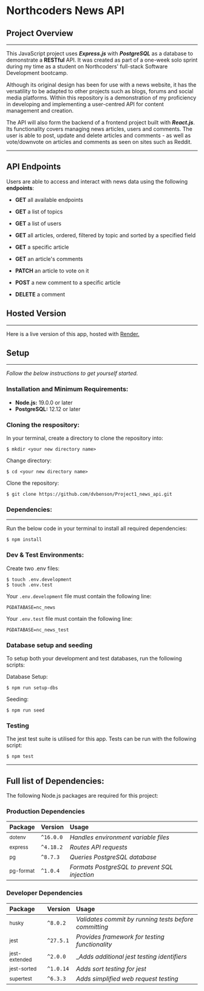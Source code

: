 # **Northcoders News API**

## **Project Overview**

---

This JavaScript project uses **_Express.js_** with **_PostgreSQL_** as a database to demonstrate a **RESTful** API. It was created as part of a one-week solo sprint during my time as a student on Northcoders' full-stack Software Development bootcamp.

Although its original design has been for use with a news website, it has the versatility to be adapted to other projects such as blogs, forums and social media platforms. Within this repository is a demonstration of my proficiency in developing and implementing a user-centred API for content management and creation.

The API will also form the backend of a frontend project built with **_React.js_**. Its functionality covers managing news articles, users and comments. The user is able to
post, update and delete articles and comments - as well as vote/downvote on articles and comments as seen on sites such as Reddit.

---

## **API Endpoints**

Users are able to access and interact with news data using the following **endpoints**:

- **GET** all available endpoints

- **GET** a list of topics

- **GET** a list of users

- **GET** all articles, ordered, filtered by topic and sorted by a specified field

- **GET** a specific article

- **GET** an article's comments

- **PATCH** an article to vote on it

- **POST** a new comment to a specific article

- **DELETE** a comment

## **Hosted Version**

---

Here is a live version of this app, hosted with [Render.](https://badsauce-webservices.onrender.com)

## **Setup**

---

_Follow the below instructions to get yourself started._

### **Installation and Minimum Requirements:**

- **Node.js:** 19.0.0 or later
- **PostgreSQL:** 12.12 or later

### **Cloning the respository:**

In your terminal, create a directory to clone the repository into:

```
$ mkdir <your new directory name>
```

Change directory:

```
$ cd <your new directory name>
```

Clone the repository:

```
$ git clone https://github.com/dvbenson/Project1_news_api.git
```

### **Dependencies:**

---

Run the below code in your terminal to install all required dependencies:

```
$ npm install
```

### **Dev & Test Environments:**

Create two .env files:

```
$ touch .env.development
$ touch .env.test
```

Your `.env.development` file must contain the following line:

```
PGDATABASE=nc_news
```

Your `.env.test` file must contain the following line:

```
PGDATABASE=nc_news_test
```

### **Database setup and seeding**

To setup both your development and test databases, run the following scripts:

Database Setup:

```
$ npm run setup-dbs
```

Seeding:

```
$ npm run seed
```

### **Testing**

The jest test suite is utilised for this app. Tests can be run with
the following script:

```
$ npm test
```

---

## **Full list of Dependencies:**

The following Node.js packages are required for this project:

### **Production Dependencies**

| Package              | Version   | Usage                                         |
| :------------------- | :-------- | :-------------------------------------------- |
| <sub>dotenv</sub>    | `^16.0.0` | _Handles environment variable files_          |
| <sub>express</sub>   | `^4.18.2` | _Routes API requests_                         |
| <sub>pg</sub>        | `^8.7.3`  | _Queries PostgreSQL database_                 |
| <sub>pg-format</sub> | `^1.0.4`  | _Formats PostgreSQL to prevent SQL injection_ |

### **Developer Dependencies**

| Package                  | Version   | Usage                                                 |
| :----------------------- | :-------- | :---------------------------------------------------- |
| <sub>husky</sub>         | `^8.0.2`  | _Validates commit by running tests before committing_ |
| <sub>jest</sub>          | `^27.5.1` | _Provides framework for testing functionality_        |
| <sub>jest-extended</sub> | `^2.0.0`  | \__Adds additional jest testing identifiers_          |
| <sub>jest-sorted</sub>   | `^1.0.14` | _Adds sort testing for jest_                          |
| <sub>supertest</sub>     | `^6.3.3`  | _Adds simplified web request testing_                 |
